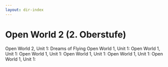 ```yaml
---
layout: dir-index
---
```


# Open World 2 (2. Oberstufe)
 Open World 2, Unit 1: Dreams of Flying
 Open World 1, Unit 1:
 Open World 1, Unit 1:
 Open World 1, Unit 1:
 Open World 1, Unit 1:
 Open World 1, Unit 1:
 Open World 1, Unit 1:
<!--stackedit_data:
eyJoaXN0b3J5IjpbMjUyODQwNjAsMTg1MDc5NTI3OV19
-->